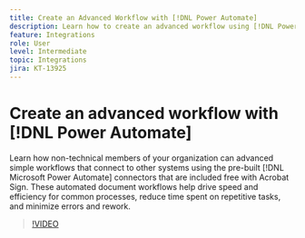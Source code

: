 ```yaml
---
title: Create an Advanced Workflow with [!DNL Power Automate]
description: Learn how to create an advanced workflow using [!DNL Power Automate] connectors
feature: Integrations
role: User
level: Intermediate
topic: Integrations
jira: KT-13925
---
```

# Create an advanced workflow with [!DNL Power Automate]

Learn how non-technical members of your organization can advanced simple workflows that connect to other systems using the pre-built [!DNL Microsoft Power Automate] connectors that are included free with Acrobat Sign. These automated document workflows help drive speed and efficiency for common processes, reduce time spent on repetitive tasks, and minimize errors and rework.

>[!VIDEO](https://video.tv.adobe.com/v/3425147?quality=12&learn=on&hidetitle=true)
